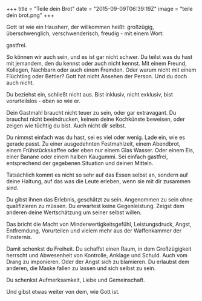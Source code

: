+++
title = "Teile dein Brot"
date = "2015-09-09T06:39:19Z"
image = "teile dein brot.png"
+++

Gott ist wie ein Hausherr, der willkommen heißt: großzügig, überschwenglich, verschwenderisch, freudig - mit einem Wort:

gastfrei.

So können wir auch sein, und es ist gar nicht schwer. Du teilst was du hast mit jemandem, den du kennst oder auch nicht kennst. Mit einem Freund, Kollegen, Nachbarn oder auch einem Fremden. Oder warum nicht mit einem Flüchtling oder Bettler? Gott hat nicht Ansehen der Person. Und du doch auch nicht.

Du beziehst ein, schließt nicht aus. Bist inklusiv, nicht exklusiv, bist vorurteilslos - eben so wie er.

Dein Gastmahl braucht nicht teuer zu sein, oder gar extravagant. Du brauchst nicht beeindrucken, keinem deine Kochkünste beweisen, oder zeigen wie tüchtig du bist. Auch nicht dir selbst.

Du nimmst einfach was du hast, sei es viel oder wenig. Lade ein, wie es gerade passt. Zu einer ausgedehnten Festmahlzeit, einem Abendbrot, einem Frühstückskaffee oder eben nur einem Glas Wasser. Oder einem Eis, einer Banane oder einem halben Kaugummi. Sei einfach gastfrei, entsprechend der gegebenen Situation und deinen Mitteln.

Tatsächlich kommt es nicht so sehr auf das Essen selbst an, sondern auf deine Haltung, auf das was die Leute erleben, wenn sie mit dir zusammen sind.

Du gibst ihnen das Erlebnis, geschätzt zu sein. Angenommen zu sein ohne qualifizieren zu müssen. Du erwartest keine Gegenleistung. Zeigst dem anderen deine Wertschätzung um seiner selbst willen.

Das bricht die Macht von Minderwertigkeitsgefühl, Leistungsdruck, Angst, Entfremdung, Vorurteilen und vielem mehr aus der Waffenkammer der Finsternis.

Damit schenkst du Freiheit. Du schaffst einen Raum, in dem Großzügigkeit herrscht und  Abwesenheit von Kontrolle, Anklage und Schuld. Auch vom Drang zu imponieren. Oder der Angst sich zu blamieren. Du erlaubst dem anderen, die Maske fallen zu lassen und sich selbst zu sein.

Du schenkst Aufmerksamkeit, Liebe und Gemeinschaft.

Und gibst etwas weiter von dem, wie Gott ist.
